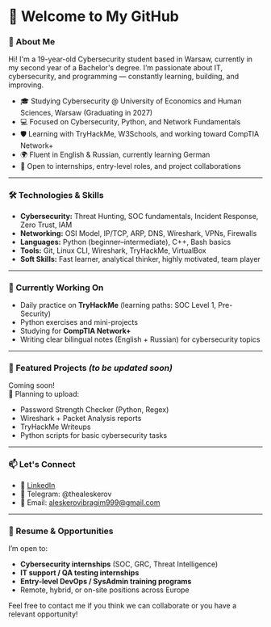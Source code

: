 # 👋 Welcome to My GitHub

### 🧠 About Me

Hi! I'm a 19-year-old Cybersecurity student based in Warsaw, currently in my second year of a Bachelor's degree. I’m passionate about IT, cybersecurity, and programming — constantly learning, building, and improving.

- 🎓 Studying Cybersecurity @ University of Economics and Human Sciences, Warsaw (Graduating in 2027)  
- 💻 Focused on Cybersecurity, Python, and Network Fundamentals  
- 🛡️ Learning with TryHackMe, W3Schools, and working toward CompTIA Network+  
- 🌍 Fluent in English & Russian, currently learning German  
- 🤖 Open to internships, entry-level roles, and project collaborations  

---

### 🛠️ Technologies & Skills

- **Cybersecurity:** Threat Hunting, SOC fundamentals, Incident Response, Zero Trust, IAM  
- **Networking:** OSI Model, IP/TCP, ARP, DNS, Wireshark, VPNs, Firewalls  
- **Languages:** Python (beginner–intermediate), C++, Bash basics  
- **Tools:** Git, Linux CLI, Wireshark, TryHackMe, VirtualBox  
- **Soft Skills:** Fast learner, analytical thinker, highly motivated, team player  

---

### 🎯 Currently Working On

- Daily practice on **TryHackMe** (learning paths: SOC Level 1, Pre-Security)  
- Python exercises and mini-projects  
- Studying for **CompTIA Network+**  
- Writing clear bilingual notes (English + Russian) for cybersecurity topics  

---

### 📌 Featured Projects *(to be updated soon)*

Coming soon!  
📁 Planning to upload:
- Password Strength Checker (Python, Regex)  
- Wireshark + Packet Analysis reports  
- TryHackMe Writeups  
- Python scripts for basic cybersecurity tasks  

---

### 📫 Let's Connect

- 💼 [LinkedIn]((https://www.linkedin.com/in/alasgarov-ibrahim/))  
- 💬 Telegram: @thealeskerov  
- 📧 Email: aleskerovibragim999@gmail.com  

---

### 🚀 Resume & Opportunities

I’m open to:
- **Cybersecurity internships** (SOC, GRC, Threat Intelligence)  
- **IT support / QA testing internships**  
- **Entry-level DevOps / SysAdmin training programs**  
- Remote, hybrid, or on-site positions across Europe

Feel free to contact me if you think we can collaborate or you have a relevant opportunity!
